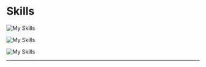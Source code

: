 # Skills

![My Skills](https://skillicons.dev/icons?i=python,java,cpp)

![My Skills](https://skillicons.dev/icons?i=flask,fastapi,spring)

![My Skills](https://skillicons.dev/icons?i=git,docker,aws,linux)

---
